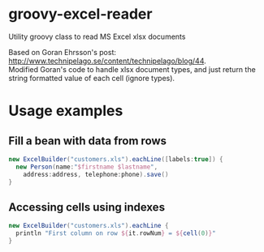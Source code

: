 groovy-excel-reader
===================

Utility groovy class to read MS Excel xlsx documents

Based on Goran Ehrsson's post: http://www.technipelago.se/content/technipelago/blog/44.  
Modified Goran's code to handle xlsx document types, and just return the string formatted value of each cell (ignore types).


Usage examples
==============

## Fill a bean with data from rows

```groovy
new ExcelBuilder("customers.xls").eachLine([labels:true]) {
  new Person(name:"$firstname $lastname",
    address:address, telephone:phone).save()
}
```

## Accessing cells using indexes

```groovy
new ExcelBuilder("customers.xls").eachLine {
  println "First column on row ${it.rowNum} = ${cell(0)}"
}
```

